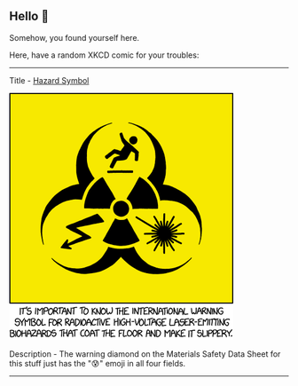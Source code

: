 ## Hello 👀

Somehow, you found yourself here.

Here, have a random XKCD comic for your troubles:

-----------------------------------

Title - [Hazard Symbol](https://xkcd.com/2038)

![Hazard Symbol](./random_comic.png)

Description - The warning diamond on the Materials Safety Data Sheet for this stuff just has the "😰" emoji in all four fields.

-----------------------------------